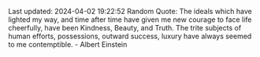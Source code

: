Last updated: 2024-04-02 19:22:52
Random Quote: The ideals which have lighted my way, and time after time have given me new courage to face life cheerfully, have been Kindness, Beauty, and Truth. The trite subjects of human efforts, possessions, outward success, luxury have always seemed to me contemptible. - Albert Einstein